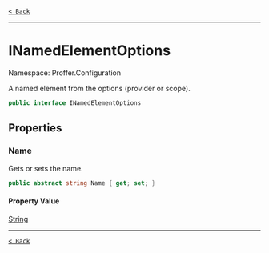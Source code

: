[`< Back`](./)

---

# INamedElementOptions

Namespace: Proffer.Configuration

A named element from the options (provider or scope).

```csharp
public interface INamedElementOptions
```

## Properties

### **Name**

Gets or sets the name.

```csharp
public abstract string Name { get; set; }
```

#### Property Value

[String](https://docs.microsoft.com/en-us/dotnet/api/system.string)<br>

---

[`< Back`](./)
